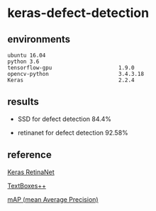 # keras-defect-detection

## environments
```
ubuntu 16.04
python 3.6
tensorflow-gpu                     1.9.0
opencv-python                      3.4.3.18
Keras                              2.2.4 

```

## results

- SSD for defect detection
84.4%

- retinanet for defect detection
92.58%

## reference
[Keras RetinaNet][1]

[TextBoxes++][2]

[mAP (mean Average Precision)][3]

[1]: https://github.com/fizyr/keras-retinanet
[2]: https://github.com/Sanster/keras_textboxes_plusplus
[3]: https://github.com/Cartucho/mAP
